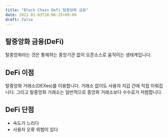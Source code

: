 ```yaml
---
title: "Block Chain Defi 탈중앙화 금융"
date: 2021-01-03T20:06:25+09:00
draft: false
---
```


## 탈중앙화 금융(DeFi)

탈중앙화라는 것은 통제하는 중앙기관 없이 오픈소스로 움직이는 생태계입니다.

## DeFi 이점

탈중앙화 거래소(DEXes)를 이용합니다. 거래소 없이도 사용자 지갑 간에 직접 이뤄집니다.
그리고 탈중앙화 거래소는 일반적으로 중앙화 거래소보다 수수료가 저렴합니다.

## DeFi 단점

- 속도가 느리다
- 사용자 오류 위험이 있다
